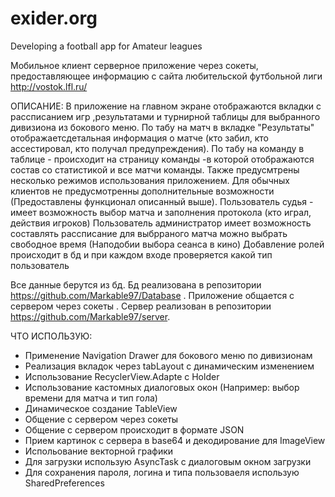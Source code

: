 # exider.org
Developing a football app for Amateur leagues

Мобильное клиент серверное приложение через сокеты, предоставляющее информацию с сайта любительской футбольной лиги http://vostok.lfl.ru/

ОПИСАНИЕ:
В приложение на главном экране отображаются вкладки с рассписанием игр ,результатами и турнирной таблицы для выбранного дивизиона из бокового меню. 
По табу на матч в вкладке "Результаты" отображаетсдетальная информация о матче (кто забил, кто ассестировал, кто получал предупреждения).
По табу на команду в таблице - происходит на страницу команды -в которой отображаются состав со статистикой и все матчи команды.
Также предусмтрены несколько режимов использования приложением. Для обычных клиентов не предусмотренны дополнительные возможности 
(Предоставлены функционал описанный выше).
Пользователь судья - имеет возможность выбор матча и заполнения протокола (кто играл, действия игроков)
Пользователь администратор имеет возможность составлять рассписание для выбрраного матча можно выбрать свободное время (Наподобии выбора сеанса в кино)
Добавление ролей происходит в бд и при каждом входе проверяется какой тип пользователь

Все данные берутся из бд. Бд реализована в репозитории https://github.com/Markable97/Database . Приложение общается с сервером через сокеты
. Сервер реализован в репозитории https://github.com/Markable97/server.

ЧТО ИСПОЛЬЗУЮ:
- Применение Navigation Drawer для бокового меню по дивизионам
- Реализация вкладок через tabLayout c динамическим изменением
- Использование RecyclerView.Adapte с Holder
- Использование кастомных диалоговых окон (Например: выбор времени для матча и тип гола)
- Динамическое создание TableView
- Общение с сервером через сокеты
- Общение с сервером происходит в формате JSON
- Прием картинок с сервера в base64 и декодирование для ImageView
- Испольование векторной графики
- Для загрузки использую AsyncTask с диалоговым окном загрузки
- Для сохранения пароля, логина и типа пользоваеля использую SharedPreferences
